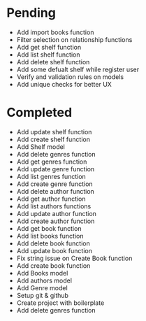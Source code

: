 # Pending
- Add import books function
- Filter selection on relationship functions
- Add get shelf function
- Add list shelf function
- Add delete shelf function
- Add some defualt shelf while register user
- Verify and validation rules on models
- Add unique checks for better UX

# Completed
- Add update shelf function
- Add create shelf function
- Add Shelf model
- Add delete genres function
- Add get genres function
- Add update genre function
- Add list genres function
- Add create genre function
- Add delete author function
- Add get author function
- Add list authors functions
- Add update author function
- Add create author function
- Add get book function
- Add list books function
- Add delete book function
- Add update book function
- Fix string issue on Create Book function
- Add create book function
- Add Books model
- Add authors model
- Add Genre model
- Setup git & github
- Create project with boilerplate
- Add delete genres function